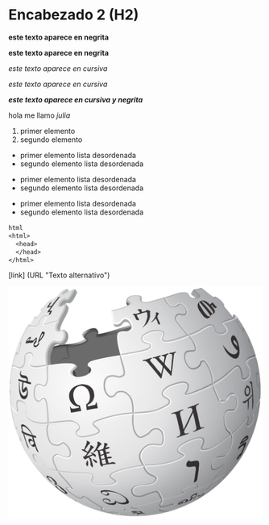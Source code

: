 # Encabezado 2 (H2)

__este texto aparece en negrita__

**este texto aparece en negrita**

_este texto aparece en cursiva_

*este texto aparece en cursiva*

__*este texto aparece en cursiva y negrita*__

hola me llamo _julia_

1. primer elemento    
2. segundo elemento 

* primer elemento lista desordenada
* segundo elemento lista desordenada

- primer elemento lista desordenada
- segundo elemento lista desordenada

+ primer elemento lista desordenada
+ segundo elemento lista desordenada

```
html
<html>
  <head>
  </head>
</html>
```

[link] (URL "Texto alternativo")

![image](1200px-Wikipedia-logo-v2.svg.png)

  
    
